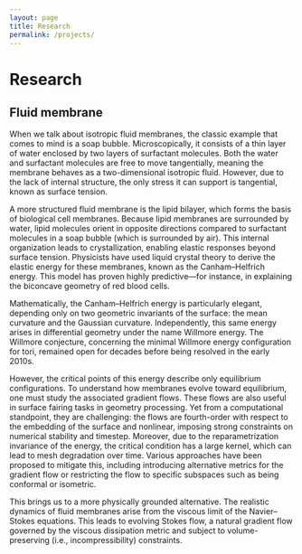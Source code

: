```yaml
---
layout: page
title: Research
permalink: /projects/
---
```

# Research

## Fluid membrane
When we talk about isotropic fluid membranes, the classic example that comes to mind is a soap bubble. Microscopically, it consists of a thin layer of water enclosed by two layers of surfactant molecules. Both the water and surfactant molecules are free to move tangentially, meaning the membrane behaves as a two-dimensional isotropic fluid. However, due to the lack of internal structure, the only stress it can support is tangential, known as surface tension.

A more structured fluid membrane is the lipid bilayer, which forms the basis of biological cell membranes. Because lipid membranes are surrounded by water, lipid molecules orient in opposite directions compared to surfactant molecules in a soap bubble (which is surrounded by air). This internal organization leads to crystallization, enabling elastic responses beyond surface tension. Physicists have used liquid crystal theory to derive the elastic energy for these membranes, known as the Canham–Helfrich energy. This model has proven highly predictive—for instance, in explaining the biconcave geometry of red blood cells.

Mathematically, the Canham–Helfrich energy is particularly elegant, depending only on two geometric invariants of the surface: the mean curvature and the Gaussian curvature. Independently, this same energy arises in differential geometry under the name Willmore energy. The Willmore conjecture, concerning the minimal Willmore energy configuration for tori, remained open for decades before being resolved in the early 2010s.

However, the critical points of this energy describe only equilibrium configurations. To understand how membranes evolve toward equilibrium, one must study the associated gradient flows. These flows are also useful in surface fairing tasks in geometry processing. Yet from a computational standpoint, they are challenging: the flows are fourth-order with respect to the embedding of the surface and nonlinear, imposing strong constraints on numerical stability and timestep. Moreover, due to the reparametrization invariance of the energy, the critical condition has a large kernel, which can lead to mesh degradation over time. Various approaches have been proposed to mitigate this, including introducing alternative metrics for the gradient flow or restricting the flow to specific subspaces such as being conformal or isometric.

This brings us to a more physically grounded alternative. The realistic dynamics of fluid membranes arise from the viscous limit of the Navier–Stokes equations. This leads to evolving Stokes flow, a natural gradient flow governed by the viscous dissipation metric and subject to volume-preserving (i.e., incompressibility) constraints.